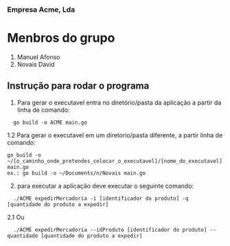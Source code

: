 
### Empresa Acme, Lda

# Menbros do grupo
1. Manuel Afonso
2. Novais David

## Instrução para rodar o programa 

1. Para gerar o  executavel entra no diretório/pasta da aplicação a partir da linha de comando:  
```
  go build -o ACME main.go
```
1.2 Para gerar o executavel em um diretorio/pasta diferente, a partir linha de comando:
  ```
 go build -o ~/[o_caminho_onde_pretendes_colocar_o_executavel]/[nome_do_executavel] main.go
 ex.: go build -o ~/Documents/n/Novais main.go   
```
2. para executar a aplicação deve executar o seguinte comando:
```
  ./ACME expedirMercadoria -i [identificador do produto] -q [quantidade do produto a expedir]
```
2.1 Ou 
```
  ./ACME expedirMercadoria --idProduto [identificador do produto] --quantidade [quantidade do produto a expedir]
```
